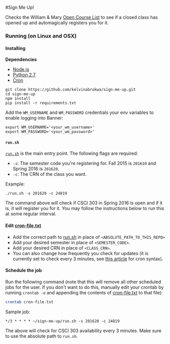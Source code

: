 #Sign Me Up!

Checks the William & Mary [Open Course List](https://courselist.wm.edu/courselist/) to see if a closed class has opened up and automagically registers you for it.

### Running (on Linux and OSX)

#### Installing

**Dependencies**

 - [Node.js](https://nodejs.org/en/)
 - [Python 2.7](https://www.python.org/download/releases/2.7/)
 - [Cron](https://en.wikipedia.org/wiki/Cron)

```
git clone https://github.com/kelvinabrokwa/sign-me-up.git
cd sign-me-up
npm install
pip install -r requirements.txt
```

Add the `WM_USERNAME` and `WM_PASSWORD` credentials your env variables to enable logging into Banner:

```
export WM_USERNAME='<your_wm_username>'
export WM_PASSWORD='<your_wm_password>'
```

#### `run.sh`

[`run.sh`](https://github.com/kelvinabrokwa/sign-me-up/blob/master/run.sh) is the main entry point. The following flags are required:

 - `-s`: The semester code you're registering for. Fall 2015 is `201610` and Spring 2016 is `201620`.
 - `-c`: The CRN of the class you want.

Example:

```
./run.sh -s 201620 -c 24819
```

The command above will check if CSCI 303 in Spring 2016 is open and if it is, it will register you for it. You may follow the instructions below to run this at some regular interval.


#### Edit [cron-file.txt](/cron-file.txt)

- Add the correct path to [run.sh](/run.sh) in place of `<ABSOLUTE_PATH_TO_THIS_REPO>`
- Add your desired semester in place of `<SEMESTER_CODE>`.
- Add your desired CRN in place of `<CLASS_CRN>`.
- You can also change how frequently you check for updates (it is currently set to check every 3 minutes, see [this article](http://www.thegeekstuff.com/2009/06/15-practical-crontab-examples/) for cron syntax).

#### Schedule the job

Run the following command (note that this will remove all other scheduled jobs for the user. If you don't want to do this, manually edit your crontab by running `crontab -e` and appending the contents of [cron-file.txt](/cron-file.txt) to that file):


```sh
crontab cron-file.txt
```

Sample job:
```
*/3 * * * * ~/sign-me-up/run.sh -s 201620 -c 24819
```
The above will check for CSCI 303 availability every 3 minutes. Make sure to use the absolute path to `run.sh`.

